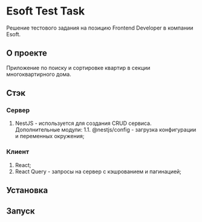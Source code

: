# Esoft Test Task

Решение тестового задания на позицию Frontend Developer в компании Esoft.

## О проекте

Приложение по поиску и сортировке квартир в секции многоквартирного дома.

## Стэк

### Сервер

1. NestJS - используется для создания CRUD сервиса. Дополнительные модули:
   1.1. @nestjs/config - загрузка конфигурации и переменных окружения;

### Клиент

1. React;
2. React Query - запросы на сервер с кэшрованием и пагинацией;

## Установка

## Запуск
